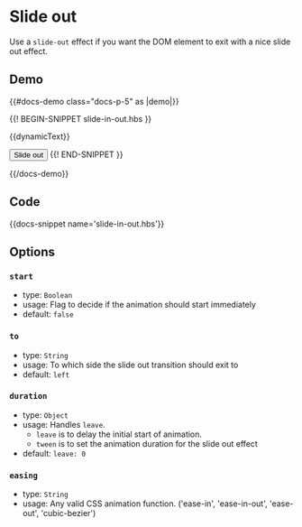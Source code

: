 # Slide out

Use a `slide-out` effect if you want the DOM element to exit with a nice slide out effect.

## Demo

{{#docs-demo class="docs-p-5" as |demo|}}

{{! BEGIN-SNIPPET slide-in-out.hbs }}
  <p {{slide-in-out}}>
    {{dynamicText}}
  </p>
  <button class="docs-btn" onclick={{action "changeText"}}>
    Slide out
  </button>
{{! END-SNIPPET }}

{{/docs-demo}}

## Code

{{docs-snippet name='slide-in-out.hbs'}}

## Options

### `start`
* type: `Boolean`
* usage: Flag to decide if the animation should start immediately
* default: `false`

### `to`
* type: `String`
* usage: To which side the slide out transition should exit to
* default: `left`

### `duration`
* type: `Object`
* usage: Handles `leave`.
  * `leave` is to delay the initial start of animation.
  * `tween` is to set the animation duration for the slide out effect
* default: `leave: 0`

### `easing`
* type: `String`
* usage: Any valid CSS animation function. ('ease-in', 'ease-in-out', 'ease-out', 'cubic-bezier')
